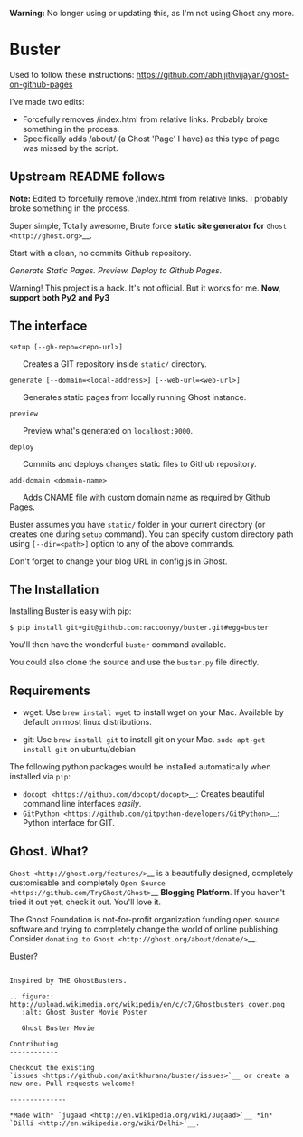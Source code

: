 **Warning:** No longer using or updating this, as I'm not using Ghost any more.

Buster
======

Used to follow these instructions: https://github.com/abhijithvijayan/ghost-on-github-pages

I've made two edits:
- Forcefully removes /index.html from relative links. Probably broke something in the process.
- Specifically adds /about/ (a Ghost 'Page' I have) as this type of page was missed by the script.

## Upstream README follows

**Note:** Edited to forcefully remove /index.html from relative links. I probably broke something in the process.

Super simple, Totally awesome, Brute force **static site generator for**
`Ghost <http://ghost.org>`__.

Start with a clean, no commits Github repository.

*Generate Static Pages. Preview. Deploy to Github Pages.*

Warning! This project is a hack. It's not official. But it works for me.
**Now, support both Py2 and Py3**

The interface
-------------

``setup [--gh-repo=<repo-url>]``

      Creates a GIT repository inside ``static/`` directory.

``generate [--domain=<local-address>] [--web-url=<web-url>]``

      Generates static pages from locally running Ghost instance.

``preview``

      Preview what's generated on ``localhost:9000``.

``deploy``

      Commits and deploys changes static files to Github repository.

``add-domain <domain-name>``

      Adds CNAME file with custom domain name as required by Github
Pages.

Buster assumes you have ``static/`` folder in your current directory (or
creates one during ``setup`` command). You can specify custom directory
path using ``[--dir=<path>]`` option to any of the above commands.

Don't forget to change your blog URL in config.js in Ghost.


The Installation
----------------

Installing Buster is easy with pip:

    $ pip install git+git@github.com:raccoonyy/buster.git#egg=buster


You'll then have the wonderful ``buster`` command available.

You could also clone the source and use the ``buster.py`` file directly.

Requirements
------------

-  wget: Use ``brew install wget`` to install wget on your Mac.
   Available by default on most linux distributions.

-  git: Use ``brew install git`` to install git on your Mac.
   ``sudo apt-get install git`` on ubuntu/debian

The following python packages would be installed automatically when
installed via ``pip``:

-  `docopt <https://github.com/docopt/docopt>`__: Creates beautiful
   command line interfaces *easily*.
-  `GitPython <https://github.com/gitpython-developers/GitPython>`__:
   Python interface for GIT.

Ghost. What?
------------

`Ghost <http://ghost.org/features/>`__ is a beautifully designed,
completely customisable and completely `Open
Source <https://github.com/TryGhost/Ghost>`__ **Blogging Platform**. If
you haven't tried it out yet, check it out. You'll love it.

The Ghost Foundation is not-for-profit organization funding open source
software and trying to completely change the world of online publishing.
Consider `donating to Ghost <http://ghost.org/about/donate/>`__.

Buster?
~~~~~~~

Inspired by THE GhostBusters.

.. figure:: http://upload.wikimedia.org/wikipedia/en/c/c7/Ghostbusters_cover.png
   :alt: Ghost Buster Movie Poster

   Ghost Buster Movie

Contributing
------------

Checkout the existing
`issues <https://github.com/axitkhurana/buster/issues>`__ or create a
new one. Pull requests welcome!

--------------

*Made with* `jugaad <http://en.wikipedia.org/wiki/Jugaad>`__ *in*
`Dilli <http://en.wikipedia.org/wiki/Delhi>`__.
